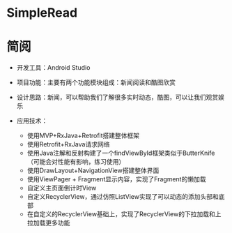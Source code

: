 # SimpleRead
# 简阅
- 开发工具：Android Studio
- 项目功能：主要有两个功能模块组成：新闻阅读和酷图欣赏
- 设计思路：新闻，可以帮助我们了解很多实时动态，酷图，可以让我们观赏娱乐
- 应用技术：

    - 使用MVP+RxJava+Retrofit搭建整体框架
    - 使用Retrofit+RxJava请求网络
    - 使用Java注解和反射构建了一个findViewById框架类似于ButterKnife（可能会对性能有影响，练习使用）
    - 使用DrawLayout+NavigationView搭建整体界面
    - 使用ViewPager + Fragment显示内容，实现了Fragment的懒加载
    - 自定义主页面倒计时View
    - 自定义RecyclerView，通过仿照ListView实现了可以动态的添加头部和底部
    - 在自定义的RecyclerView基础上，实现了RecyclerView的下拉加载和上拉加载更多功能
